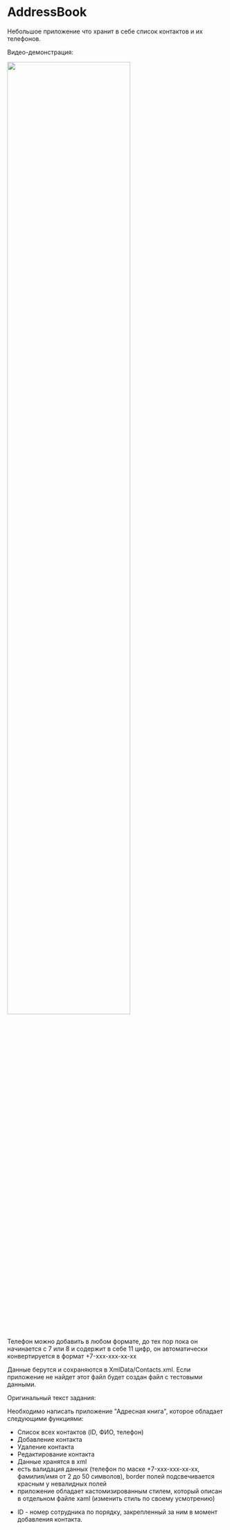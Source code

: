 # AddressBook
Небольшое приложение что хранит в себе список контактов и их телефонов.

Видео-демонстрация:

[<img src="http://img.youtube.com/vi/miyyIoixOwI/maxresdefault.jpg" width="75%">](https://youtu.be/miyyIoixOwI "AddressBook Sample Project")

Телефон можно добавить в любом формате, до тех пор пока он начинается с 7 или 8 и содержит в себе 11 цифр, он автоматически конвертируется в формат +7-xxx-xxx-xx-xx

Данные берутся и сохраняются в XmlData/Contacts.xml. Если приложение не найдет этот файл будет создан файл с тестовыми данными. 


Оригинальный текст задания: 

Необходимо написать приложение "Адресная книга", которое обладает следующими функциями:

- Список всех контактов (ID, ФИО, телефон)
- Добавление контакта
- Удаление контакта
- Редактирование контакта
- Данные хранятся в xml
- есть валидация данных (телефон по маске +7-xxx-xxx-xx-xx, фамилия/имя от 2 до 50 символов), border полей подсвечивается красным у невалидных полей
- приложение обладает кастомизированным стилем, который описан в отдельном файле xaml (изменить стиль по своему усмотрению)

* ID - номер сотрудника по порядку, закрепленный за ним в момент добавления контакта.

